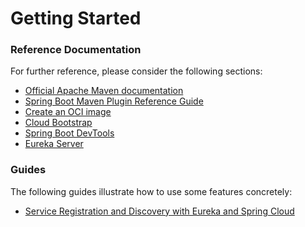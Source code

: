 # Getting Started

### Reference Documentation
For further reference, please consider the following sections:

* [Official Apache Maven documentation](https://maven.apache.org/guides/index.html)
* [Spring Boot Maven Plugin Reference Guide](https://docs.spring.io/spring-boot/docs/2.7.12-SNAPSHOT/maven-plugin/reference/html/)
* [Create an OCI image](https://docs.spring.io/spring-boot/docs/2.7.12-SNAPSHOT/maven-plugin/reference/html/#build-image)
* [Cloud Bootstrap](https://docs.spring.io/spring-cloud-commons/docs/current/reference/html/)
* [Spring Boot DevTools](https://docs.spring.io/spring-boot/docs/2.7.12-SNAPSHOT/reference/htmlsingle/#using.devtools)
* [Eureka Server](https://docs.spring.io/spring-cloud-netflix/docs/current/reference/html/#spring-cloud-eureka-server)

### Guides
The following guides illustrate how to use some features concretely:

* [Service Registration and Discovery with Eureka and Spring Cloud](https://spring.io/guides/gs/service-registration-and-discovery/)

